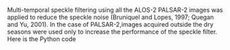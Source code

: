 Multi-temporal speckle filtering using all the ALOS-2 PALSAR-2 images was applied to reduce the speckle noise (Bruniquel and Lopes, 1997; Quegan and Yu, 2001). In the case of PALSAR-2,images acquired outside the dry seasons were used only to increase the performance of the speckle filter. Here is the Python code
